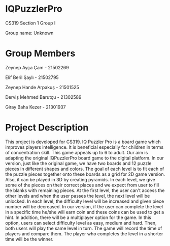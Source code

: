 # IQPuzzlerPro

CS319 Section 1 Group I

Group name: Unknown

# Group Members

Zeynep Ayça Çam - 21502269

Elif Beril Şaylı - 21502795

Zeynep Hande Arpakuş - 21501525

Derviş Mehmed Barutçu - 21302589

Giray Baha Kezer - 21301937

# Project Description

This project is developed for CS319. IQ Puzzler Pro is a board game which improves players intelligence. It is beneficial especially for children in terms of concentration skill. This game appeals up to 6 to adult. Our aim is adapting the original IQPuzzlerPro board game to the digital platform. In our version, just like the original game, we have two boards and 12 puzzle pieces in different shapes and colors. The goal of each level is to fit each of the puzzle pieces together onto these boards as a grid for 2D game version. Also, it can be played in 3D by creating pyramids. In each level, we give some of the pieces on their correct places and we expect from user to fill the blanks with remaining pieces. At the first level, the user can't access the other levels and when the user passes the level, the next level will be unlocked. In each level, the difficulty level will be increased and given piece number will be decreased. In our version, if the user can complete the level in a specific time he/she will earn coin and these coins can be used to get a hint. In addition, there will be a multiplayer option for the game. In this option, users can select difficulty level as easy, medium and hard. Then, both users will play the same level in turn. The game will record the time of players and compare them. The player who completes the level in a shorter time will be the winner.  
